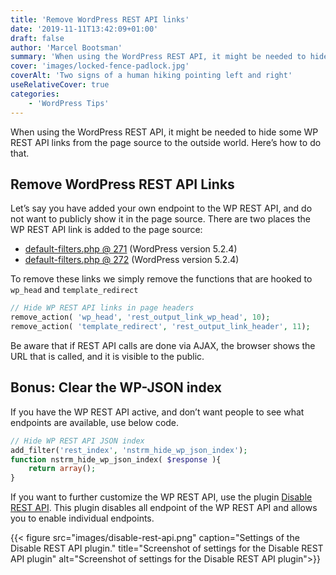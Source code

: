 ```yaml
---
title: 'Remove WordPress REST API links'
date: '2019-11-11T13:42:09+01:00'
draft: false
author: 'Marcel Bootsman'
summary: 'When using the WordPress REST API, it might be needed to hide some WP REST API links from the page source to the outside world. Here''s how to do that.'
cover: 'images/locked-fence-padlock.jpg'
coverAlt: 'Two signs of a human hiking pointing left and right'
useRelativeCover: true
categories:
    - 'WordPress Tips'
---
```

When using the WordPress REST API, it might be needed to hide some WP REST API links from the page source to the outside world. Here’s how to do that.

Remove WordPress REST API Links
-------------------------------

Let’s say you have added your own endpoint to the WP REST API, and do not want to publicly show it in the page source. There are two places the WP REST API link is added to the page source:

- [default-filters.php @ 271](https://core.trac.wordpress.org/browser/tags/5.2/src/wp-includes/default-filters.php#L271) (WordPress version 5.2.4)
- [default-filters.php @ 272](https://core.trac.wordpress.org/browser/tags/5.2/src/wp-includes/default-filters.php#L272) (WordPress version 5.2.4)

To remove these links we simply remove the functions that are hooked to `wp_head` and `template_redirect`

```php
// Hide WP REST API links in page headers
remove_action( 'wp_head', 'rest_output_link_wp_head', 10);
remove_action( 'template_redirect', 'rest_output_link_header', 11);
```

Be aware that if REST API calls are done via AJAX, the browser shows the URL that is called, and it is visible to the public.

Bonus: Clear the WP-JSON index
------------------------------

If you have the WP REST API active, and don’t want people to see what endpoints are available, use below code.

```php
// Hide WP REST API JSON index
add_filter('rest_index', 'nstrm_hide_wp_json_index');
function nstrm_hide_wp_json_index( $response ){
	return array();
}
```

If you want to further customize the WP REST API, use the plugin [Disable REST API](https://wordpress.org/plugins/disable-json-api/). This plugin disables all endpoint of the WP REST API and allows you to enable individual endpoints.

{{< figure src="images/disable-rest-api.png" caption="Settings of the Disable REST API plugin." title="Screenshot of settings for the Disable REST API plugin" alt="Screenshot of settings for the Disable REST API plugin">}}
